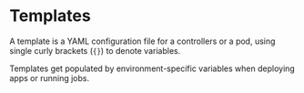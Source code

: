 # Templates

A template is a YAML configuration file for a controllers or a pod, using single curly brackets (`{}`) to denote variables.

Templates get populated by environment-specific variables when deploying apps or running jobs.